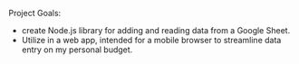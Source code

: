 Project Goals:
- create Node.js library for adding and reading data from a Google Sheet.
- Utilize in a web app, intended for a mobile browser to streamline data entry on my personal budget.